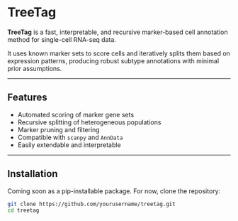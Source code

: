 # TreeTag

**TreeTag** is a fast, interpretable, and recursive marker-based cell annotation method for single-cell RNA-seq data.

It uses known marker sets to score cells and iteratively splits them based on expression patterns, producing robust subtype annotations with minimal prior assumptions.

---

## Features

- Automated scoring of marker gene sets
- Recursive splitting of heterogeneous populations
- Marker pruning and filtering
- Compatible with `scanpy` and `AnnData`
- Easily extendable and interpretable

---

## Installation

Coming soon as a pip-installable package. For now, clone the repository:

```bash
git clone https://github.com/yourusername/treetag.git
cd treetag
